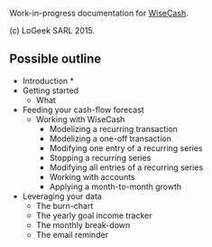 Work-in-progress documentation for [WiseCash](https://www.wisecashhq.com).

(c) LoGeek SARL 2015.

## Possible outline

* Introduction
  *
* Getting started
  * What 
* Feeding your cash-flow forecast
  * Working with WiseCash
    * Modelizing a recurring transaction
    * Modelizing a one-off transaction
    * Modifying one entry of a recurring series
    * Stopping a recurring series
    * Modifying all entries of a recurring series
    * Working with accounts
    * Applying a month-to-month growth
* Leveraging your data
  * The burn-chart
  * The yearly goal income tracker
  * The monthly break-down
  * The email reminder
